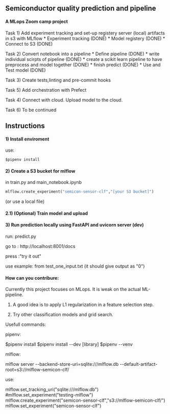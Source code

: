 ## Semiconductor quality prediction and pipeline
#### A MLops Zoom camp project

Task 1)
Add experiment tracking and set-up registery server (local) artifacts in s3 with MLflow
    * Experiment tracking (DONE)
    * Model registery (DONE)
    * Connect to S3 (DONE)

Task 2)
Convert notebook into a pipeline
    * Define pipeline (DONE)
    * write individual scirpts of pipeline (DONE)
    * create a scikit learn pipeline to have preprocess and model together (DONE)
    * finish predict (DONE)
    * Use and Test model (DONE)

Task 3)
Create tests,linting and pre-commit hooks

Task 5)
Add orchestration with Prefect

Task 4)
Connect with cloud. Upload model to the cloud.

Task 6)
To be continued



## Instructions

#### 1) Install enviroment
use:
```
$pipenv install
```

#### 2) Create a S3 bucket for mlflow

in train.py and main_notebook.ipynb
```python
mlflow.create_experiment("semicon-sensor-clf","[your S3 bucket]")

```
(or use a local file)

#### 2.1) (Optional) Train model and upload


#### 3) Run prediction locally using FastAPI and uvicorn server (dev)

run: predict.py

go to : http://localhost:8001/docs

press :"try it out"

use example: from test_one_input.txt (it should give output as "0")

#### How can you contribure:
Currently this project focuses on MLops. It is weak on the actual ML-pipeline.

1) A good idea is to apply L1 regularization in a feature selection step.

2) Try other classification models and grid search.


Usefull commands:

pipenv:

$pipenv install
$pipenv install --dev [library]
$pipenv --venv

mlflow: 

mlflow server --backend-store-uri=sqlite:///mlflow.db --default-artifact-root=s3://mlflow-semicon-clf/

use:

mlflow.set_tracking_uri("sqlite:///mlflow.db")
#mlflow.set_experiment("testing-mlflow")
mlflow.create_experiment("semicon-sensor-clf","s3://mlflow-semicon-clf/")
mlflow.set_experiment("semicon-sensor-clf")